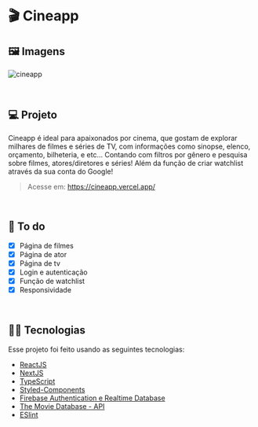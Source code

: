 
# 🎬 Cineapp

## 🖼 Imagens
![cineapp](https://user-images.githubusercontent.com/70612836/128612355-0d875460-ef5b-4d52-bc85-377285d9edce.png)


&nbsp;

## 💻 Projeto

Cineapp é ideal para apaixonados por cinema, que gostam de explorar milhares de filmes e séries de TV, com informações como sinopse, elenco, orçamento, bilheteria, e etc... Contando com filtros por gênero e pesquisa sobre filmes, atores/diretores e séries! Além da função de criar watchlist através da sua conta do Google! 
> Acesse em: https://cineapp.vercel.app/

&nbsp;

## 🧠 To do
- [x] Página de filmes
- [x] Página de ator
- [x] Página de tv
- [x] Login e autenticação
- [x] Função de watchlist 
- [x] Responsividade

&nbsp;

## 👩‍💻 Tecnologias

Esse projeto foi feito usando as seguintes tecnologias: 
- [ReactJS](https://reactjs.org)
- [NextJS](https://nextjs.org/)
- [TypeScript](https://www.typescriptlang.org/)
- [Styled-Components](https://styled-components.com/)
- [Firebase Authentication e Realtime Database](https://firebase.google.com/?hl=pt)
- [The Movie Database - API](https://developers.themoviedb.org/3/getting-started/introduction)
- [ESlint](https://eslint.org/)

